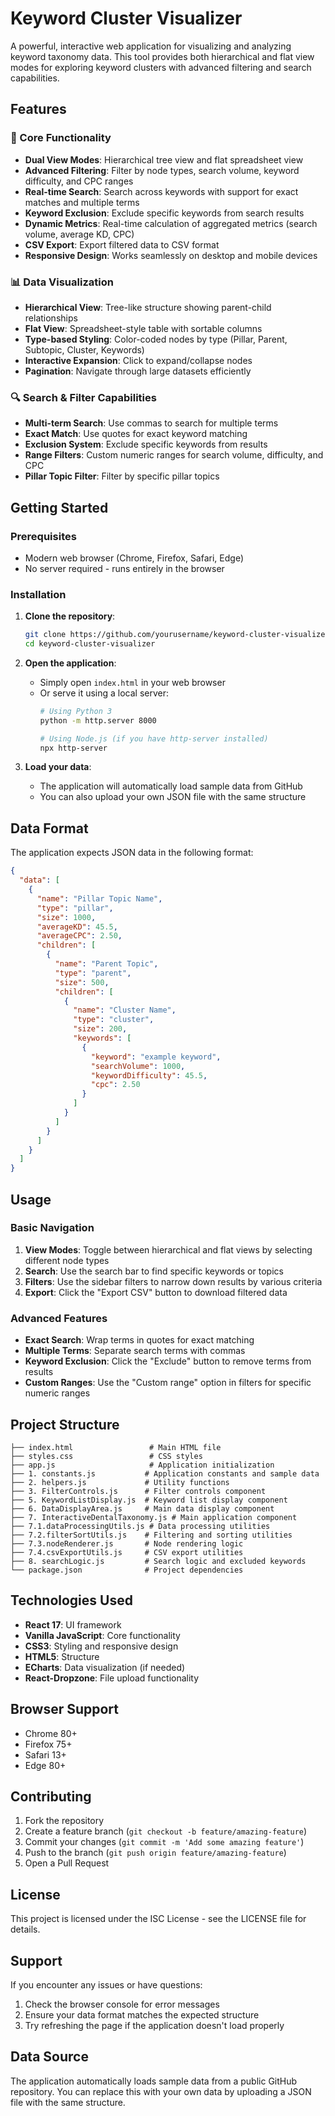 # Keyword Cluster Visualizer

A powerful, interactive web application for visualizing and analyzing keyword taxonomy data. This tool provides both hierarchical and flat view modes for exploring keyword clusters with advanced filtering and search capabilities.

## Features

### 🎯 Core Functionality
- **Dual View Modes**: Hierarchical tree view and flat spreadsheet view
- **Advanced Filtering**: Filter by node types, search volume, keyword difficulty, and CPC ranges
- **Real-time Search**: Search across keywords with support for exact matches and multiple terms
- **Keyword Exclusion**: Exclude specific keywords from search results
- **Dynamic Metrics**: Real-time calculation of aggregated metrics (search volume, average KD, CPC)
- **CSV Export**: Export filtered data to CSV format
- **Responsive Design**: Works seamlessly on desktop and mobile devices

### 📊 Data Visualization
- **Hierarchical View**: Tree-like structure showing parent-child relationships
- **Flat View**: Spreadsheet-style table with sortable columns
- **Type-based Styling**: Color-coded nodes by type (Pillar, Parent, Subtopic, Cluster, Keywords)
- **Interactive Expansion**: Click to expand/collapse nodes
- **Pagination**: Navigate through large datasets efficiently

### 🔍 Search & Filter Capabilities
- **Multi-term Search**: Use commas to search for multiple terms
- **Exact Match**: Use quotes for exact keyword matching
- **Exclusion System**: Exclude specific keywords from results
- **Range Filters**: Custom numeric ranges for search volume, difficulty, and CPC
- **Pillar Topic Filter**: Filter by specific pillar topics

## Getting Started

### Prerequisites
- Modern web browser (Chrome, Firefox, Safari, Edge)
- No server required - runs entirely in the browser

### Installation

1. **Clone the repository**:
   ```bash
   git clone https://github.com/yourusername/keyword-cluster-visualizer.git
   cd keyword-cluster-visualizer
   ```

2. **Open the application**:
   - Simply open `index.html` in your web browser
   - Or serve it using a local server:
     ```bash
     # Using Python 3
     python -m http.server 8000
     
     # Using Node.js (if you have http-server installed)
     npx http-server
     ```

3. **Load your data**:
   - The application will automatically load sample data from GitHub
   - You can also upload your own JSON file with the same structure

## Data Format

The application expects JSON data in the following format:

```json
{
  "data": [
    {
      "name": "Pillar Topic Name",
      "type": "pillar",
      "size": 1000,
      "averageKD": 45.5,
      "averageCPC": 2.50,
      "children": [
        {
          "name": "Parent Topic",
          "type": "parent",
          "size": 500,
          "children": [
            {
              "name": "Cluster Name",
              "type": "cluster",
              "size": 200,
              "keywords": [
                {
                  "keyword": "example keyword",
                  "searchVolume": 1000,
                  "keywordDifficulty": 45.5,
                  "cpc": 2.50
                }
              ]
            }
          ]
        }
      ]
    }
  ]
}
```

## Usage

### Basic Navigation
1. **View Modes**: Toggle between hierarchical and flat views by selecting different node types
2. **Search**: Use the search bar to find specific keywords or topics
3. **Filters**: Use the sidebar filters to narrow down results by various criteria
4. **Export**: Click the "Export CSV" button to download filtered data

### Advanced Features
- **Exact Search**: Wrap terms in quotes for exact matching
- **Multiple Terms**: Separate search terms with commas
- **Keyword Exclusion**: Click the "Exclude" button to remove terms from results
- **Custom Ranges**: Use the "Custom range" option in filters for specific numeric ranges

## Project Structure

```
├── index.html                 # Main HTML file
├── styles.css                 # CSS styles
├── app.js                     # Application initialization
├── 1. constants.js           # Application constants and sample data
├── 2. helpers.js             # Utility functions
├── 3. FilterControls.js      # Filter controls component
├── 5. KeywordListDisplay.js  # Keyword list display component
├── 6. DataDisplayArea.js     # Main data display component
├── 7. InteractiveDentalTaxonomy.js # Main application component
├── 7.1.dataProcessingUtils.js # Data processing utilities
├── 7.2.filterSortUtils.js    # Filtering and sorting utilities
├── 7.3.nodeRenderer.js       # Node rendering logic
├── 7.4.csvExportUtils.js     # CSV export utilities
├── 8. searchLogic.js         # Search logic and excluded keywords
└── package.json              # Project dependencies
```

## Technologies Used

- **React 17**: UI framework
- **Vanilla JavaScript**: Core functionality
- **CSS3**: Styling and responsive design
- **HTML5**: Structure
- **ECharts**: Data visualization (if needed)
- **React-Dropzone**: File upload functionality

## Browser Support

- Chrome 80+
- Firefox 75+
- Safari 13+
- Edge 80+

## Contributing

1. Fork the repository
2. Create a feature branch (`git checkout -b feature/amazing-feature`)
3. Commit your changes (`git commit -m 'Add some amazing feature'`)
4. Push to the branch (`git push origin feature/amazing-feature`)
5. Open a Pull Request

## License

This project is licensed under the ISC License - see the LICENSE file for details.

## Support

If you encounter any issues or have questions:
1. Check the browser console for error messages
2. Ensure your data format matches the expected structure
3. Try refreshing the page if the application doesn't load properly

## Data Source

The application automatically loads sample data from a public GitHub repository. You can replace this with your own data by uploading a JSON file with the same structure. 